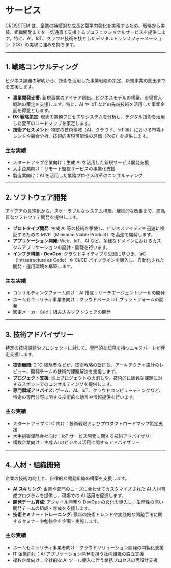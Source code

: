 # サービス

CROSSTEM は、企業の持続的な成長と競争力強化を実現するため、戦略から実装、組織開発までを一気通貫で支援するプロフェッショナルサービスを提供します。特に、AI、IoT、クラウド技術を核としたデジタルトランスフォーメーション（DX）の実現に強みを持ちます。

---

## 1. 戦略コンサルティング

ビジネス課題の解明から、技術を活用した事業戦略の策定、新規事業の創出までを支援します。

- **事業開発支援**: 新規事業のアイデア創出、ビジネスモデルの構築、市場投入戦略の策定を支援します。特に、AI や IoT などの先端技術を活用した事業企画を得意とします。
- **DX 戦略策定**: 現状の業務プロセスやシステムを分析し、デジタル技術を活用した変革のロードマップを策定します。
- **技術アセスメント**: 特定の技術領域（AI、クラウド、IoT 等）における市場トレンドや競合分析、技術的実現可能性の評価（PoC）を提供します。

### 主な実績

- スタートアップ企業向け：生成 AI を活用した新規サービス開発支援
- 大手企業向け：リモート監視サービスの事業化支援
- 製造業向け：AI を活用した業務プロセス改革のコンサルティング

---

## 2. ソフトウェア開発

アイデアの具現化から、スケーラブルなシステム構築、継続的な改善まで、高品質なソフトウェア開発を提供します。

- **プロトタイプ開発**: 生成 AI 等の技術を駆使し、ビジネスアイデアを迅速に検証するための MVP（Minimum Viable Product）を高速で開発します。
- **アプリケーション開発**: Web、IoT、AI など、多様なドメインにおけるカスタムアプリケーションの設計・開発を行います。
- **インフラ構築・DevOps**: クラウドネイティブな思想に基づき、IaC（Infrastructure as Code）や CI/CD パイプラインを導入し、自動化された開発・運用環境を構築します。

### 主な実績

- コンサルティングファーム向け：AI 搭載リサーチエージェントツールの開発
- ホームセキュリティ事業者向け：クラウドベース IoT プラットフォームの開発
- 家電メーカー向け：組み込みソフトウェアの開発

---

## 3. 技術アドバイザリー

特定の技術課題やプロジェクトに対して、専門的な知見を持つエキスパートが伴走支援します。

- **技術顧問**: CTO 経験者などが、技術戦略の壁打ち、アーキテクチャ設計のレビュー、開発チームの技術的課題解決を支援します。
- **プロジェクト支援**: 炎上プロジェクトの火消しや、技術的に困難な課題に対するスポットでのコンサルティングを提供します。
- **専門領域アドバイス**: ゲーム、AI、IoT、クラウドコンピューティングなど、特定の専門分野に関する技術的な助言や情報提供を行います。

### 主な実績

- スタートアップ CTO 向け：技術戦略およびプロダクトロードマップ策定支援
- 大手損害保険会社向け：IoT サービス開発に関する技術アドバイザリー
- 複数企業向け：生成 AI のビジネス活用に関するアドバイザリー

---

## 4. 人材・組織開発

企業の技術力向上と、自律的な開発組織の構築を支援します。

- **AI スキリング**: 企業や部門のニーズに合わせてカスタマイズされた AI 人材育成プログラムを提供し、現場での AI 活用を促進します。
- **開発チーム育成**: アジャイル開発や DevOps の文化を導入し、生産性の高い開発チームの組成・育成を支援します。
- **技術セミナー・トレーニング**: 最新の技術トレンドや実践的な開発手法に関するセミナーや勉強会を企画・実施します。

### 主な実績

- ホームセキュリティ事業者向け：クラウドソリューション開発の内製化支援
- IT 企業向け：AI アプリケーション開発を担う社内組織の設立支援
- 複数企業向け：全社的な AI ツール導入に伴う業務プロセスの再設計支援
